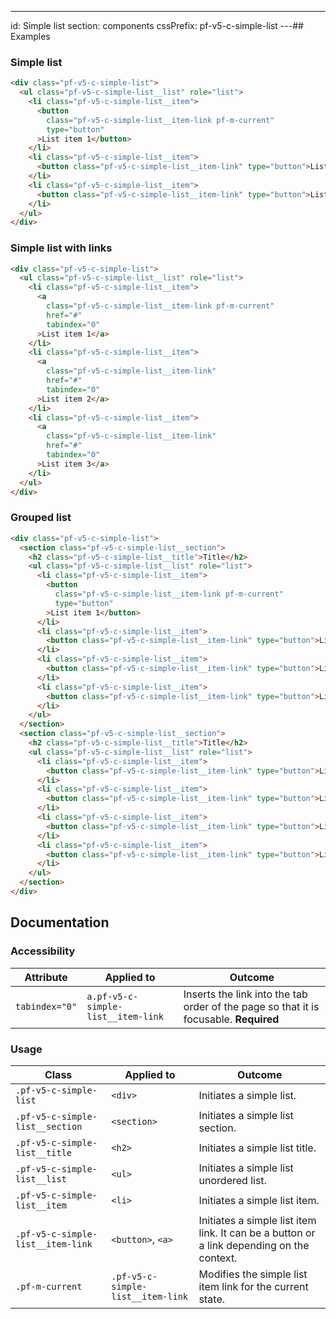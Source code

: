 ---
id: Simple list
section: components
cssPrefix: pf-v5-c-simple-list
---## Examples

### Simple list

```html
<div class="pf-v5-c-simple-list">
  <ul class="pf-v5-c-simple-list__list" role="list">
    <li class="pf-v5-c-simple-list__item">
      <button
        class="pf-v5-c-simple-list__item-link pf-m-current"
        type="button"
      >List item 1</button>
    </li>
    <li class="pf-v5-c-simple-list__item">
      <button class="pf-v5-c-simple-list__item-link" type="button">List item 2</button>
    </li>
    <li class="pf-v5-c-simple-list__item">
      <button class="pf-v5-c-simple-list__item-link" type="button">List item 3</button>
    </li>
  </ul>
</div>

```

### Simple list with links

```html
<div class="pf-v5-c-simple-list">
  <ul class="pf-v5-c-simple-list__list" role="list">
    <li class="pf-v5-c-simple-list__item">
      <a
        class="pf-v5-c-simple-list__item-link pf-m-current"
        href="#"
        tabindex="0"
      >List item 1</a>
    </li>
    <li class="pf-v5-c-simple-list__item">
      <a
        class="pf-v5-c-simple-list__item-link"
        href="#"
        tabindex="0"
      >List item 2</a>
    </li>
    <li class="pf-v5-c-simple-list__item">
      <a
        class="pf-v5-c-simple-list__item-link"
        href="#"
        tabindex="0"
      >List item 3</a>
    </li>
  </ul>
</div>

```

### Grouped list

```html
<div class="pf-v5-c-simple-list">
  <section class="pf-v5-c-simple-list__section">
    <h2 class="pf-v5-c-simple-list__title">Title</h2>
    <ul class="pf-v5-c-simple-list__list" role="list">
      <li class="pf-v5-c-simple-list__item">
        <button
          class="pf-v5-c-simple-list__item-link pf-m-current"
          type="button"
        >List item 1</button>
      </li>
      <li class="pf-v5-c-simple-list__item">
        <button class="pf-v5-c-simple-list__item-link" type="button">List item 2</button>
      </li>
      <li class="pf-v5-c-simple-list__item">
        <button class="pf-v5-c-simple-list__item-link" type="button">List item 3</button>
      </li>
      <li class="pf-v5-c-simple-list__item">
        <button class="pf-v5-c-simple-list__item-link" type="button">List item 4</button>
      </li>
    </ul>
  </section>
  <section class="pf-v5-c-simple-list__section">
    <h2 class="pf-v5-c-simple-list__title">Title</h2>
    <ul class="pf-v5-c-simple-list__list" role="list">
      <li class="pf-v5-c-simple-list__item">
        <button class="pf-v5-c-simple-list__item-link" type="button">List item 1</button>
      </li>
      <li class="pf-v5-c-simple-list__item">
        <button class="pf-v5-c-simple-list__item-link" type="button">List item 2</button>
      </li>
      <li class="pf-v5-c-simple-list__item">
        <button class="pf-v5-c-simple-list__item-link" type="button">List item 3</button>
      </li>
      <li class="pf-v5-c-simple-list__item">
        <button class="pf-v5-c-simple-list__item-link" type="button">List item 4</button>
      </li>
    </ul>
  </section>
</div>

```

## Documentation

### Accessibility

| Attribute | Applied to | Outcome |
| -- | -- | -- |
| `tabindex="0"` | `a.pf-v5-c-simple-list__item-link` | Inserts the link into the tab order of the page so that it is focusable. **Required** |

### Usage

| Class | Applied to | Outcome |
| -- | -- | -- |
| `.pf-v5-c-simple-list` | `<div>` | Initiates a simple list. |
| `.pf-v5-c-simple-list__section` | `<section>` | Initiates a simple list section. |
| `.pf-v5-c-simple-list__title` | `<h2>` | Initiates a simple list title. |
| `.pf-v5-c-simple-list__list` | `<ul>` | Initiates a simple list unordered list. |
| `.pf-v5-c-simple-list__item` | `<li>` | Initiates a simple list item. |
| `.pf-v5-c-simple-list__item-link` | `<button>`, `<a>` | Initiates a simple list item link. It can be a button or a link depending on the context. |
| `.pf-m-current` | `.pf-v5-c-simple-list__item-link` | Modifies the simple list item link for the current state. |
